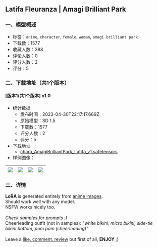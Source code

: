 ## Latifa Fleuranza | Amagi Brilliant Park
### 一、模型概述

- 标签：`anime`, `character`, `female`, `woman`, `amagi brilliant park`
- 下载数：1577
- 收藏人数：388
- 评论人数：0
- 评分人数：2
- 评分：5

### 二、下载地址（共1个版本）

#### [版本1/共1个版本] v1.0

- 统计数据
  - 发布时间：2023-04-30T22:17:17.669Z
  - 原始模型：SD 1.5
  - 下载数：1577
  - 评分人数：2
  - 评分：5
- 下载地址
  - [chara_AmagiBrilliantPark_Latifa_v1.safetensors](https://civitai.com/api/download/models/59244)
- 样例图像：

| <img src="https://image.civitai.com/xG1nkqKTMzGDvpLrqFT7WA/095f98aa-7ad2-47b0-3613-1eec28e6d200/width=450/646307.jpeg" /> | <img src="https://image.civitai.com/xG1nkqKTMzGDvpLrqFT7WA/9ad05049-f347-429c-9dfc-e97c9f6f9800/width=450/646308.jpeg" /> | <img src="https://image.civitai.com/xG1nkqKTMzGDvpLrqFT7WA/c27aff71-3eba-479c-d77f-e727a34e7600/width=450/646306.jpeg" /> | <img src="https://image.civitai.com/xG1nkqKTMzGDvpLrqFT7WA/9ab2a93a-d8be-44dc-3365-309c799c7c00/width=450/646305.jpeg" /> |
| ---- | ---- | ---- | ---- |


### 三、详情
<p><strong>LoRA </strong>is generated entirely from <u>anime images</u>.<br />Should work well with any model.<br />NSFW works nicely too.<br /><br /><em>Check samples for prompts :)</em><br />Cheerleading outfit (not in samples): "<em>white bikini, micro bikini, side-tie bikini bottom, pom pom (cheerleading)"</em><br /><br />Leave a <u>like, comment, review</u> but first of all, <strong>ENJOY </strong>;)</p>